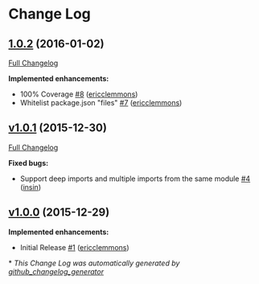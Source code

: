 # Change Log

## [1.0.2](https://github.com/ericclemmons/npm-install-loader/tree/1.0.2) (2016-01-02)
[Full Changelog](https://github.com/ericclemmons/npm-install-loader/compare/v1.0.1...1.0.2)

**Implemented enhancements:**

- 100% Coverage [\#8](https://github.com/ericclemmons/npm-install-loader/pull/8) ([ericclemmons](https://github.com/ericclemmons))
- Whitelist package.json "files" [\#7](https://github.com/ericclemmons/npm-install-loader/pull/7) ([ericclemmons](https://github.com/ericclemmons))

## [v1.0.1](https://github.com/ericclemmons/npm-install-loader/tree/v1.0.1) (2015-12-30)
[Full Changelog](https://github.com/ericclemmons/npm-install-loader/compare/v1.0.0...v1.0.1)

**Fixed bugs:**

- Support deep imports and multiple imports from the same module [\#4](https://github.com/ericclemmons/npm-install-loader/pull/4) ([insin](https://github.com/insin))

## [v1.0.0](https://github.com/ericclemmons/npm-install-loader/tree/v1.0.0) (2015-12-29)
**Implemented enhancements:**

- Initial Release [\#1](https://github.com/ericclemmons/npm-install-loader/pull/1) ([ericclemmons](https://github.com/ericclemmons))



\* *This Change Log was automatically generated by [github_changelog_generator](https://github.com/skywinder/Github-Changelog-Generator)*
